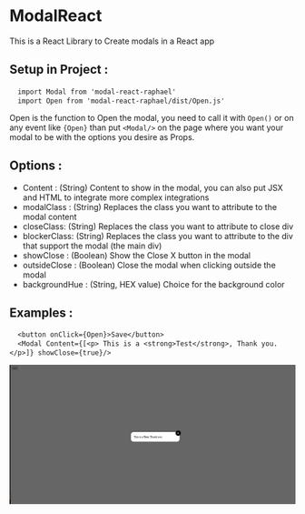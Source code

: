 # ModalReact

This is a React Library to Create modals in a React app

## Setup in Project :


```
  import Modal from 'modal-react-raphael' 
  import Open from 'modal-react-raphael/dist/Open.js' 
```

Open is the function to Open the modal, you need to call it with `Open()` or on any event like `{Open}`
than put `<Modal/>` on the page where you want your modal to be with the options you desire as Props.


## Options : 

* Content : (String) Content to show in the modal, you can also put JSX and HTML to integrate more complex integrations
* modalClass : (String) Replaces the class you want to attribute to the modal content
* closeClass: (String) Replaces the class you want to attribute to close div
* blockerClass: (String) Replaces the class you want to attribute to the div that support the modal (the main div)
* showClose : (Boolean) Show the Close X button in the modal
* outsideClose : (Boolean) Close the modal when clicking outside the modal
* backgroundHue : (String, HEX value) Choice for the background color


## Examples :

```
  <button onClick={Open}>Save</button>
  <Modal Content={[<p> This is a <strong>Test</strong>, Thank you. </p>]} showClose={true}/>
```

![ScreenShot](https://raw.githubusercontent.com/METALbrasier2X0/ModalReact/main/screenshot.jpg)